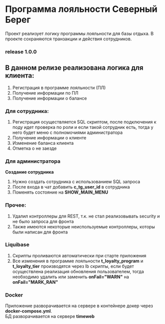 # Программа лояльности Северный Берег

Проект реализует логику программы лояльности для базы отдыха. В проекте сохраняются транзакции и действия сотрудников.

### release 1.0.0

## В данном релизе реализована логика для клиента:

1. Регистрация в программе лояльности (ПЛ)
2. Получение информации по ПЛ
3. Получение информации о балансе

### Для сотрудника:

1. Регистрация осуществляется SQL скриптом, после подключения к поду идет проверка по роли и если такой сотрудник есть, тогда у него будет меню с полномочиями
   администратора
2. Получение информации о клиенте
3. Изменение баланса клиента
4. Отметка о не заезде

### Для администратора

**Создание сотрудника**

1. Нужно создать сотрудника с использованием SQL запроса
2. После входа в чат добавить **c_tg_user_id** в сотрудника
3. Поменять состояние на **SHOW_MAIN_MENU**

### Прочее:

1. Удалил контроллеры для REST, т.к. не стал реализовывать security и не было запроса для фронта
2. Также имеются некоторые неиспользуемые контроллеры, которы были написан для фронта

### Liquibase

1. Скрипты проливаются автоматически при старте приложения
2. Все изменения в программе лояльности **t_loyalty_program** и **t_loyalty_tier** производятся через lb скрипты, если будет осуществлена реализация обновления
   пользователем, тогда необходимо удалить или заменить **onFail="WARN"** на **onFail="MARK_RAN"**

### Docker

Приложение разворачивается на сервере в контейнере докер через **docker-compose.yml**. <br>
БД разворачивается на сервере **timeweb**
